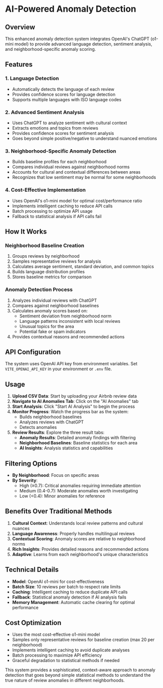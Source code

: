 # AI-Powered Anomaly Detection

## Overview

This enhanced anomaly detection system integrates OpenAI's ChatGPT (o1-mini model) to provide advanced language detection, sentiment analysis, and neighborhood-specific anomaly scoring.

## Features

### 1. Language Detection
- Automatically detects the language of each review
- Provides confidence scores for language detection
- Supports multiple languages with ISO language codes

### 2. Advanced Sentiment Analysis
- Uses ChatGPT to analyze sentiment with cultural context
- Extracts emotions and topics from reviews
- Provides confidence scores for sentiment analysis
- Goes beyond simple positive/negative to understand nuanced emotions

### 3. Neighborhood-Specific Anomaly Detection
- Builds baseline profiles for each neighborhood
- Compares individual reviews against neighborhood norms
- Accounts for cultural and contextual differences between areas
- Recognizes that low sentiment may be normal for some neighborhoods

### 4. Cost-Effective Implementation
- Uses OpenAI's o1-mini model for optimal cost/performance ratio
- Implements intelligent caching to reduce API calls
- Batch processing to optimize API usage
- Fallback to statistical analysis if API calls fail

## How It Works

### Neighborhood Baseline Creation
1. Groups reviews by neighborhood
2. Samples representative reviews for analysis
3. Calculates average sentiment, standard deviation, and common topics
4. Builds language distribution profiles
5. Stores baseline metrics for comparison

### Anomaly Detection Process
1. Analyzes individual reviews with ChatGPT
2. Compares against neighborhood baselines
3. Calculates anomaly scores based on:
   - Sentiment deviation from neighborhood norm
   - Language patterns inconsistent with local reviews
   - Unusual topics for the area
   - Potential fake or spam indicators
4. Provides contextual reasons and recommended actions

## API Configuration

The system uses OpenAI API key from environment variables. Set `VITE_OPENAI_API_KEY` in your environment or `.env` file.

## Usage

1. **Upload CSV Data**: Start by uploading your Airbnb review data
2. **Navigate to AI Anomalies Tab**: Click on the "AI Anomalies" tab
3. **Start Analysis**: Click "Start AI Analysis" to begin the process
4. **Monitor Progress**: Watch the progress bar as the system:
   - Builds neighborhood baselines
   - Analyzes reviews with ChatGPT
   - Detects anomalies
5. **Review Results**: Explore the three result tabs:
   - **Anomaly Results**: Detailed anomaly findings with filtering
   - **Neighborhood Baselines**: Baseline statistics for each area
   - **AI Insights**: Analysis statistics and capabilities

## Filtering Options

- **By Neighborhood**: Focus on specific areas
- **By Severity**: 
  - High (≥0.7): Critical anomalies requiring immediate attention
  - Medium (0.4-0.7): Moderate anomalies worth investigating
  - Low (<0.4): Minor anomalies for reference

## Benefits Over Traditional Methods

1. **Cultural Context**: Understands local review patterns and cultural nuances
2. **Language Awareness**: Properly handles multilingual reviews
3. **Contextual Scoring**: Anomaly scores are relative to neighborhood norms
4. **Rich Insights**: Provides detailed reasons and recommended actions
5. **Adaptive**: Learns from each neighborhood's unique characteristics

## Technical Details

- **Model**: OpenAI o1-mini for cost-effectiveness
- **Batch Size**: 10 reviews per batch to respect rate limits
- **Caching**: Intelligent caching to reduce duplicate API calls
- **Fallback**: Statistical anomaly detection if AI analysis fails
- **Memory Management**: Automatic cache clearing for optimal performance

## Cost Optimization

- Uses the most cost-effective o1-mini model
- Samples only representative reviews for baseline creation (max 20 per neighborhood)
- Implements intelligent caching to avoid duplicate analyses
- Batch processing to maximize API efficiency
- Graceful degradation to statistical methods if needed

This system provides a sophisticated, context-aware approach to anomaly detection that goes beyond simple statistical methods to understand the true nature of review anomalies in different neighborhoods. 